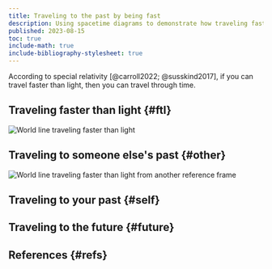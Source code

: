 ```yaml
---
title: Traveling to the past by being fast
description: Using spacetime diagrams to demonstrate how traveling faster than light would allow for time travel.
published: 2023-08-15
toc: true
include-math: true
include-bibliography-stylesheet: true
---
```


According to special relativity [@carroll2022; @susskind2017], if you can travel faster than light,
then you can travel through time.

## Traveling faster than light {#ftl}

![World line traveling faster than light](/diagrams/article/relativity/superluminal/ftl.svg)

## Traveling to someone else's past {#other}

![World line traveling faster than light from another reference frame](/diagrams/article/relativity/superluminal/ftl-other.svg)

## Traveling to your past {#self}

## Traveling to the future {#future}

## References {#refs}
